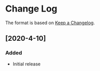 # Change Log

The format is based on [Keep a Changelog](http://keepachangelog.com/).

## [2020-4-10]

### Added

- Initial release
